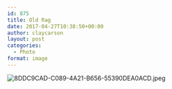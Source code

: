 ```yaml
---
id: 875
title: Old Rag
date: 2017-04-27T10:38:50+00:00
author: claycarson
layout: post
categories: 
  - Photo
format: image
---
```

![8DDC9CAD-C089-4A21-B656-55390DEA0ACD.jpeg](https://claycarson.net/wp-content/uploads/2017/04/8DDC9CAD-C089-4A21-B656-55390DEA0ACD.jpeg)